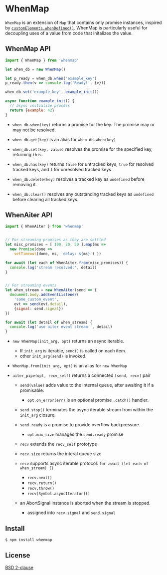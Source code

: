 # WhenMap

`WhenMap` is an extension of `Map` that contains only promise instances,
inspired by [`customElements.whenDefined()`][CER].
WhenMap is particularly useful for decoupling uses of a value from code that
initalizes the value.

 [CER]: https://developer.mozilla.org/en-US/docs/Web/API/CustomElementRegistry/whenDefined

## WhenMap API

```javascript
import { WhenMap } from 'whenmap'

let when_db = new WhenMap()

let p_ready = when_db.when('example_key')
p_ready.then(v => console.log('Ready!', {v}))

when_db.set('example_key', example_init())

async function example_init() {
  // async initialize process
  return {example: 42}
}
```

- `when_db.when(key)` returns a promise for the key. The promise
  may or may not be resolved.

- `when_db.get(key)` is an alias for `when_db.when(key)`

- `when_db.set(key, value)` resolves the promise for the specified key, returning `this`.

- `when_db.has(key)` returns
    `false` for untracked keys,
    `true` for resolved tracked keys, and
    `1` for unresolved tracked keys.

- `when_db.delete(key)` resolves a tracked key as `undefined` before removing it.

- `when_db.clear()` resolves any outstanding tracked keys as `undefined` before
  clearing all tracked keys.


## WhenAiter API

```javascript
import { WhenAiter } from 'whenmap'


// For streaming promises as they are settled
let misc_promises = [ 100, 20, 50 ].map(ms =>
  new Promise(done =>
    setTimeout(done, ms, `delay: ${ms}`) ))

for await (let each of WhenAiter.from(misc_promises)) {
  console.log('stream resolved:', detail)
}


// For streaming events
let when_stream = new WhenAiter(send => {
  document.body.addEventListener(
    'some_custom_event',
    evt => send(evt.detail),
    {signal: send.signal})
})

for await (let detail of when_stream) {
  console.log('use aiter event stream:', detail)
}
```

- `new WhenMap(init_arg, opt)` returns an async iterable.
    - If `init_arg` is iterable, `send()` is called on each item.
    - other `init_arg(send)` is invoked.

- `WhenMap.from(init_arg, opt)` is an alias for `new WhenMap`

- `aiter_pipe(opt, recv_self)` returns a connected `[send, recv]` pair
    - `send(value)` adds value to the internal queue, after awaiting it if a promisable.
        - `opt.on_error(err)` is an optional promise `.catch()` handler.
    - `send.stop()` terminates the async iterable stream from within the `init_arg` closure.
    - `send.ready` is a promise to provide overflow backpressure.
        - `opt.max_size` manages the `send.ready` promise

    - `recv` extends the `recv_self` prototype
    - `recv.size` returns the interal queue size
    - `recv` supports async iterable protocol: `for await (let each of when_stream) {}`
        - `recv.next()`
        - `recv.return()`
        - `recv.throw()`
        - `recv[Symbol.asyncIterator]()`

    - an AbortSignal instance is aborted when the stream is stopped.
        - assigned into `recv.signal` and `send.signal`


## Install

```bash
$ npm install whenmap
```

## License

[BSD 2-clause](LICENSE)

